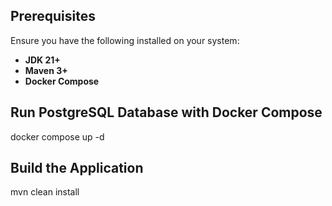 ## Prerequisites

Ensure you have the following installed on your system:

- **JDK 21+**
- **Maven 3+**
- **Docker Compose**


## Run PostgreSQL Database with Docker Compose
docker compose up -d

## Build the Application
mvn clean install

